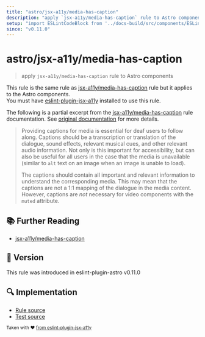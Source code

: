 ```yaml
---
title: "astro/jsx-a11y/media-has-caption"
description: "apply `jsx-a11y/media-has-caption` rule to Astro components"
setup: "import ESLintCodeBlock from '../docs-build/src/components/ESLintCodeBlockWrap.astro'"
since: "v0.11.0"
---
```


# astro/jsx-a11y/media-has-caption

> apply `jsx-a11y/media-has-caption` rule to Astro components

This rule is the same rule as [jsx-a11y/media-has-caption] rule but it applies to the Astro components.  
You must have [eslint-plugin-jsx-a11y] installed to use this rule.

[eslint-plugin-jsx-a11y]: https://github.com/jsx-eslint/eslint-plugin-jsx-a11y
[jsx-a11y/media-has-caption]: https://github.com/jsx-eslint/eslint-plugin-jsx-a11y/tree/HEAD/docs/rules/media-has-caption.md

The following is a partial excerpt from the [jsx-a11y/media-has-caption] rule documentation. See [original documentation][jsx-a11y/media-has-caption] for more details.

> Providing captions for media is essential for deaf users to follow along. Captions should be a transcription or translation of the dialogue, sound effects, relevant musical cues, and other relevant audio information. Not only is this important for accessibility, but can also be useful for all users in the case that the media is unavailable (similar to `alt` text on an image when an image is unable to load).
>
> The captions should contain all important and relevant information to understand the corresponding media. This may mean that the captions are not a 1:1 mapping of the dialogue in the media content. However, captions are *not* necessary for video components with the `muted` attribute.

## :books: Further Reading

- [jsx-a11y/media-has-caption]

## :rocket: Version

This rule was introduced in eslint-plugin-astro v0.11.0

## :mag: Implementation

- [Rule source](https://github.com/ota-meshi/eslint-plugin-astro/blob/main/src/rules/jsx-a11y/media-has-caption.ts)
- [Test source](https://github.com/ota-meshi/eslint-plugin-astro/blob/main/tests/src/rules/jsx-a11y/media-has-caption.ts)

<sup>Taken with ❤️ [from eslint-plugin-jsx-a11y](https://github.com/jsx-eslint/eslint-plugin-jsx-a11y/tree/HEAD/docs/rules/media-has-caption.md)</sup>
